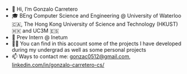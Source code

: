 - 👋 Hi, I’m Gonzalo Carretero
- 🎓 BEng Computer Science and Engineering @ University of Waterloo 🇨🇦, The Hong Kong University of Science and Technology  (HKUST) 🇭🇰 and UC3M 🇪🇸
- 💼 Prev Intern @ Inetum
- 👨‍💻 You can find in this account some of the projects I have developed during my undergrad as well as some personal projects
- 📫 Ways to contact me: gonzac0512@gmail.com, [linkedin.com/in/gonzalo-carretero-cs/](https://www.linkedin.com/in/gonzalo-carretero-cs/)

<!--
**gonzalocarreteroh/gonzalocarreteroh** is a ✨ _special_ ✨ repository because its `README.md` (this file) appears on your GitHub profile.

Here are some ideas to get you started:

- 🔭 I’m currently working on ...
- 🌱 I’m currently learning ...
- 👯 I’m looking to collaborate on ...
- 🤔 I’m looking for help with ...
- 💬 Ask me about ...
- 📫 How to reach me: ...
- 😄 Pronouns: ...
- ⚡ Fun fact: ...
-->
